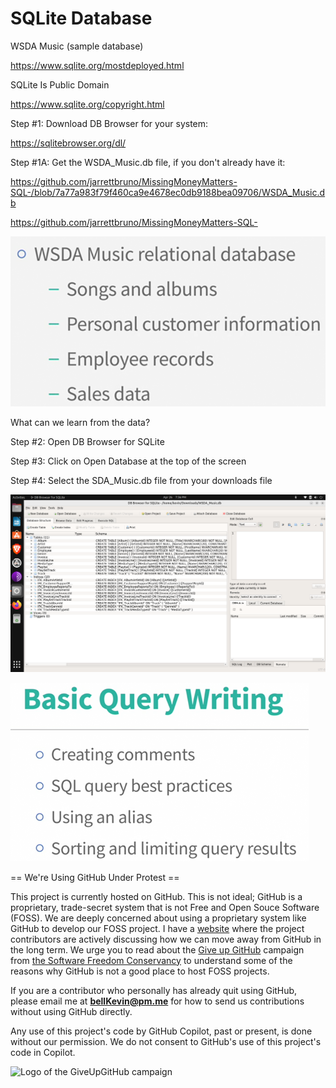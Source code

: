 # SQLite Database

WSDA Music (sample database)

https://www.sqlite.org/mostdeployed.html

SQLite Is Public Domain

https://www.sqlite.org/copyright.html

Step #1: Download DB Browser for your system:

https://sqlitebrowser.org/dl/

Step #1A: Get the WSDA_Music.db file, if you don't already have it:

https://github.com/jarrettbruno/MissingMoneyMatters-SQL-/blob/7a77a983f79f460ca9e4678ec0db9188bea09706/WSDA_Music.db

https://github.com/jarrettbruno/MissingMoneyMatters-SQL-

![p](https://github.com/bell-kevin/SQLiteDatabase/blob/main/Screenshot%20from%202023-04-26%2018-15-22.png)

What can we learn from the data?

Step #2: Open DB Browser for SQLite

Step #3: Click on Open Database at the top of the screen

Step #4: Select the SDA_Music.db file from your downloads file

![p](https://github.com/bell-kevin/SQLiteDatabase/blob/main/Screenshot%20from%202023-04-26%2019-36-22.png)

![p](https://github.com/bell-kevin/SQLiteDatabase/blob/main/Screenshot%20from%202023-04-26%2019-53-21.png)

== We're Using GitHub Under Protest ==

This project is currently hosted on GitHub.  This is not ideal; GitHub is a
proprietary, trade-secret system that is not Free and Open Souce Software
(FOSS).  We are deeply concerned about using a proprietary system like GitHub
to develop our FOSS project. I have a [website](https://bellKevin.me) where the
project contributors are actively discussing how we can move away from GitHub
in the long term.  We urge you to read about the [Give up GitHub](https://GiveUpGitHub.org) campaign 
from [the Software Freedom Conservancy](https://sfconservancy.org) to understand some of the reasons why GitHub is not 
a good place to host FOSS projects.

If you are a contributor who personally has already quit using GitHub, please
email me at **bellKevin@pm.me** for how to send us contributions without
using GitHub directly.

Any use of this project's code by GitHub Copilot, past or present, is done
without our permission.  We do not consent to GitHub's use of this project's
code in Copilot.

![Logo of the GiveUpGitHub campaign](https://sfconservancy.org/img/GiveUpGitHub.png)
